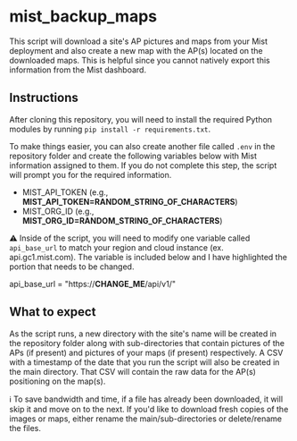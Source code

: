 # mist_backup_maps
This script will download a site's AP pictures and maps from your Mist deployment and also create a new map with the AP(s) located on the downloaded maps. This is helpful since you cannot natively export this information from the Mist dashboard.

## Instructions

After cloning this repository, you will need to install the required Python modules by running `pip install -r requirements.txt`.

To make things easier, you can also create another file called `.env` in the repository folder and create the following variables below with Mist information assigned to them. If you do not complete this step, the script will prompt you for the required information.
* MIST_API_TOKEN (e.g., **MIST_API_TOKEN=RANDOM_STRING_OF_CHARACTERS**)
* MIST_ORG_ID (e.g., **MIST_ORG_ID=RANDOM_STRING_OF_CHARACTERS**)

⚠️ Inside of the script, you will need to modify one variable called `api_base_url` to match your region and cloud instance (ex. api.gc1.mist.com). The variable is included below and I have highlighted the portion that needs to be changed.

api_base_url = "https://**CHANGE_ME**/api/v1/"

## What to expect

As the script runs, a new directory with the site's name will be created in the repository folder along with sub-directories that contain pictures of the APs (if present) and pictures of your maps (if present) respectively. A CSV with a timestamp of the date that you run the script will also be created in the main directory. That CSV will contain the raw data for the AP(s) positioning on the map(s).

ℹ️ To save bandwidth and time, if a file has already been downloaded, it will skip it and move on to the next. If you'd like to download fresh copies of the images or maps, either rename the main/sub-directories or delete/rename the files.
